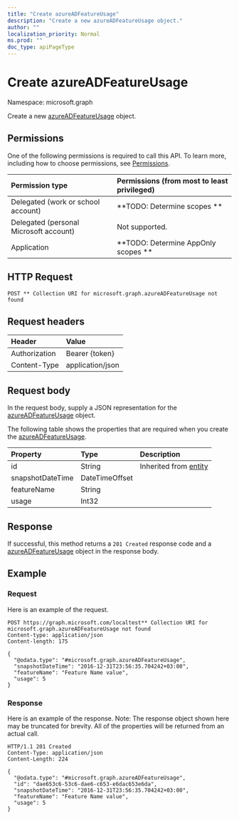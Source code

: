 ```yaml
---
title: "Create azureADFeatureUsage"
description: "Create a new azureADFeatureUsage object."
author: ""
localization_priority: Normal
ms.prod: ""
doc_type: apiPageType
---
```


# Create azureADFeatureUsage

Namespace: microsoft.graph

Create a new [azureADFeatureUsage](../resources/azureadfeatureusage.md) object.

## Permissions
One of the following permissions is required to call this API. To learn more, including how to choose permissions, see [Permissions](/concepts/permissions-reference.md).

|Permission type|Permissions (from most to least privileged)|
|:---|:---|
|Delegated (work or school account)|**TODO: Determine scopes **|
|Delegated (personal Microsoft account)|Not supported.|
|Application|**TODO: Determine AppOnly scopes **|

## HTTP Request
<!-- {
  "blockType": "ignored"
}
-->
``` http
POST ** Collection URI for microsoft.graph.azureADFeatureUsage not found
```

## Request headers
|Header|Value|
|:---|:---|
|Authorization|Bearer {token}|
|Content-Type|application/json|

## Request body
In the request body, supply a JSON representation for the [azureADFeatureUsage](../resources/azureadfeatureusage.md) object.

The following table shows the properties that are required when you create the [azureADFeatureUsage](../resources/azureadfeatureusage.md).

|Property|Type|Description|
|:---|:---|:---|
|id|String| Inherited from [entity](../resources/entity.md)|
|snapshotDateTime|DateTimeOffset||
|featureName|String||
|usage|Int32||



## Response
If successful, this method returns a `201 Created` response code and a [azureADFeatureUsage](../resources/azureadfeatureusage.md) object in the response body.

## Example

### Request
Here is an example of the request.
<!-- {
  "blockType": "request",
  "name": "create_azureadfeatureusage_from_"
}
-->
``` http
POST https://graph.microsoft.com/localtest** Collection URI for microsoft.graph.azureADFeatureUsage not found
Content-type: application/json
Content-length: 175

{
  "@odata.type": "#microsoft.graph.azureADFeatureUsage",
  "snapshotDateTime": "2016-12-31T23:56:35.704242+03:00",
  "featureName": "Feature Name value",
  "usage": 5
}
```

### Response
Here is an example of the response. Note: The response object shown here may be truncated for brevity. All of the properties will be returned from an actual call.
<!-- {
  "blockType": "response",
  "truncated": true,
  "@odata.type": "microsoft.graph.azureadfeatureusage"
}
-->
``` http
HTTP/1.1 201 Created
Content-Type: application/json
Content-Length: 224

{
  "@odata.type": "#microsoft.graph.azureADFeatureUsage",
  "id": "dae653c6-53c6-dae6-c653-e6dac653e6da",
  "snapshotDateTime": "2016-12-31T23:56:35.704242+03:00",
  "featureName": "Feature Name value",
  "usage": 5
}
```

